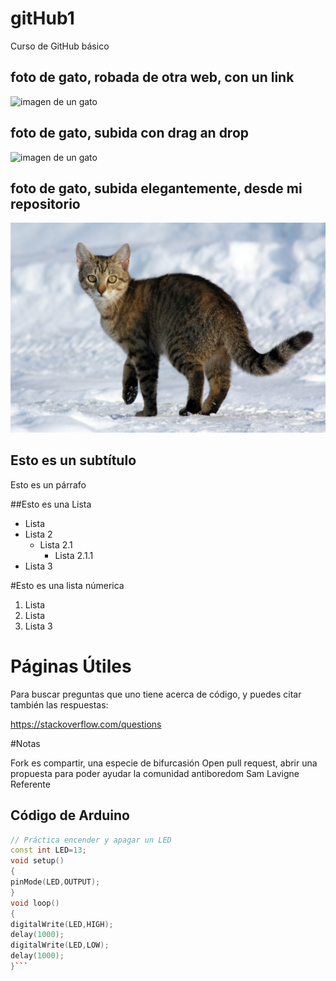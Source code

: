 # gitHub1
Curso de GitHub básico

## foto de gato, robada de otra web, con un link

![imagen de un gato](https://inaturalist-open-data.s3.amazonaws.com/photos/129658776/original.jpg)

## foto de gato, subida con drag an drop

![imagen de un gato](https://github.com/user-attachments/assets/2c64a215-e042-47bc-ab06-9b8f832e2ef1)

## foto de gato, subida elegantemente, desde mi repositorio
![imagen de un gato](./imagenes/gato.jpg)

## Esto es un subtítulo
Esto es un párrafo

##Esto es una Lista
- Lista
- Lista 2
   - Lista 2.1
      - Lista 2.1.1
- Lista 3

#Esto es una lista númerica
1. Lista
2. Lista 
3. Lista 3

# Páginas Útiles

Para buscar preguntas que uno tiene acerca de código, y puedes citar también las respuestas:

https://stackoverflow.com/questions

#Notas

Fork es compartir, una especie de bifurcasión
Open pull request, abrir una propuesta para poder ayudar la comunidad
antiboredom Sam Lavigne Referente


## Código de Arduino
```cpp
// Práctica encender y apagar un LED
const int LED=13;
void setup()
{
pinMode(LED,OUTPUT);
}
void loop()
{
digitalWrite(LED,HIGH);
delay(1000);
digitalWrite(LED,LOW);
delay(1000);
}```
